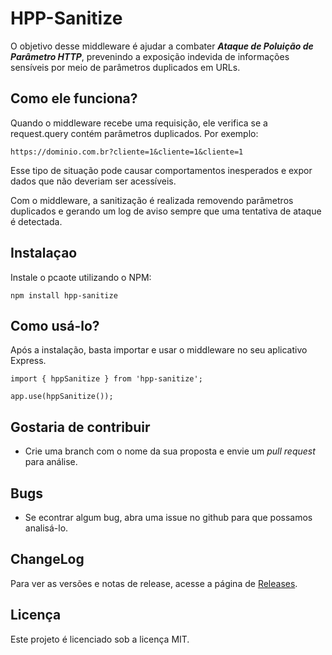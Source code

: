 # HPP-Sanitize

O objetivo desse middleware é ajudar a combater **_Ataque de Poluição de Parâmetro HTTP_**, prevenindo a exposição indevida de informações sensíveis por meio de parâmetros duplicados em URLs.

## Como ele funciona?
Quando o middleware recebe uma requisição, ele verifica se a request.query contém parâmetros duplicados. Por exemplo:
```
https://dominio.com.br?cliente=1&cliente=1&cliente=1
```
Esse tipo de situação pode causar comportamentos inesperados e expor dados que não deveriam ser acessíveis.

Com o middleware, a sanitização é realizada removendo parâmetros duplicados e gerando um log de aviso sempre que uma tentativa de ataque é detectada.

## Instalaçao
Instale o pcaote utilizando o NPM:
```
npm install hpp-sanitize 
```

## Como usá-lo?
Após a instalação, basta importar e usar o middleware no seu aplicativo Express.
```
import { hppSanitize } from 'hpp-sanitize';

app.use(hppSanitize());
```

## Gostaria de contribuir
 - Crie uma branch com o nome da sua proposta e envie um _pull request_ para análise.

## Bugs
  - Se econtrar algum bug, abra uma issue no github para que possamos analisá-lo.

## ChangeLog
  Para ver as versões e notas de release, acesse a página de [Releases](https://github.com/DenitoJCarvalho/hpp-sanitize/releases/tag/v.1.1.0).

## Licença
Este projeto é licenciado sob a licença MIT.

